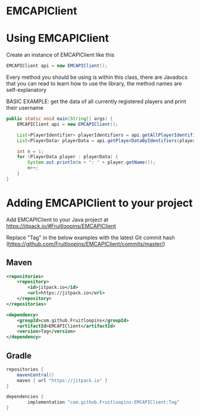 # EMCAPIClient

# Using EMCAPIClient
Create an instance of EMCAPIClient like this
```java
EMCAPIClient api = new EMCAPIClient();
```

Every method you should be using is within this class, there are Javadocs that you can read to learn how to use the library, the method names are self-explanatory

BASIC EXAMPLE: get the data of all currently registered players and print their username
```java
public static void main(String[] args) {
    EMCAPIClient api = new EMCAPIClient();

    List<PlayerIdentifier> playerIdentifiers = api.getAllPlayerIdentifiers();
    List<PlayerData> playerData = api.getPlayerDataByIdentifiers(playerIdentifiers);

    int n = 1;
    for (PlayerData player : playerData) {
        System.out.println(n + ": " + player.getName());
        n++;
    }
}
```

# Adding EMCAPIClient to your project
Add EMCAPIClient to your Java project at https://jitpack.io/#Fruitloopins/EMCAPIClient

Replace "Tag" in the below examples with the latest Git commit hash (https://github.com/Fruitloopins/EMCAPIClient/commits/master/)
## Maven
```xml
<repositories>
    <repository>
        <id>jitpack.io</id>
        <url>https://jitpack.io</url>
    </repository>
</repositories>
```

```xml
<dependency>
    <groupId>com.github.Fruitloopins</groupId>
    <artifactId>EMCAPIClient</artifactId>
    <version>Tag</version>
</dependency>
```

## Gradle
```groovy
repositories {
    mavenCentral()
    maven { url "https://jitpack.io" }
}
```

```groovy
dependencies {
        implementation "com.github.Fruitloopins:EMCAPIClient:Tag"
}
```